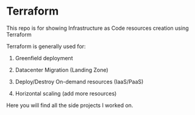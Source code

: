 # Terraform

This repo is for showing Infrastructure as Code resources creation using Terraform

Terraform is generally used for: 

1. Greenfield deployment

1. Datacenter Migration (Landing Zone)

1. Deploy/Destroy On-demand resources (IaaS/PaaS)

1. Horizontal scaling (add more resources)

Here you will find all the side projects I worked on. 
